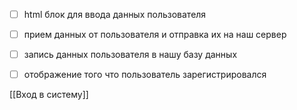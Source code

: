 - [ ] html блок для ввода данных пользователя
- [ ] прием данных от пользователя и отправка их на наш сервер
- [ ] запись данных пользователя в нашу базу данных
- [ ] отображение того что пользователь зарегистрировался 




[[Вход в систему]]